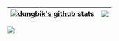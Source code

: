 | <a href="https://github.com/anuraghazra/github-readme-stats"><img align="center" src="https://github-readme-stats.vercel.app/api?username=dungbik&show_icons=true" alt="dungbik's github stats" /></a> | <a href="https://github.com/anuraghazra/github-readme-stats"><img align="center" src="https://github-readme-stats.vercel.app/api/top-langs/?username=dungbik&layout=compact" /></a> |
| ------------- | ------------- |

![](https://komarev.com/ghpvc/?username=dungbik)

<!--
**dungbik/dungbik** is a ✨ _special_ ✨ repository because its `README.md` (this file) appears on your GitHub profile.

Here are some ideas to get you started:

- 🔭 I’m currently working on ...
- 🌱 I’m currently learning ...
- 👯 I’m looking to collaborate on ...
- 🤔 I’m looking for help with ...
- 💬 Ask me about ...
- 📫 How to reach me: ...
- 😄 Pronouns: ...
- ⚡ Fun fact: ...
-->

